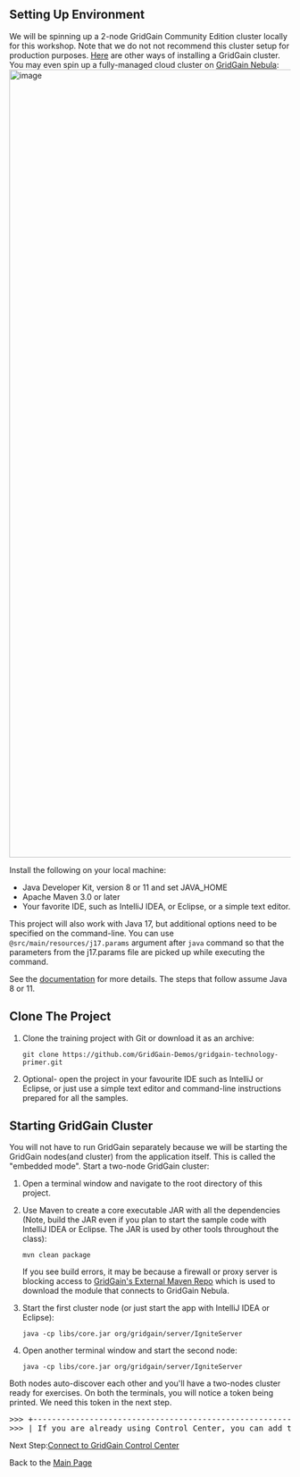  
## Setting Up Environment
We will be spinning up a 2-node GridGain Community Edition cluster locally for this workshop. Note that we do not not recommend this cluster setup for production purposes. [Here](https://www.gridgain.com/docs/latest/installation-guide) are other ways of installing a GridGain cluster. You may even spin up a fully-managed cloud cluster on [GridGain Nebula](https://portal.gridgain.com/):
<img width="1411" alt="image" src="https://github.com/user-attachments/assets/67be946e-ef76-4ad4-9953-96ab1379593e" />


Install the following on your local machine:
* Java Developer Kit, version 8 or 11 and set JAVA_HOME
* Apache Maven 3.0 or later
* Your favorite IDE, such as IntelliJ IDEA, or Eclipse, or a simple text editor.

This project will also work with Java 17, but additional options need
to be specified on the command-line. You can use `@src/main/resources/j17.params` argument
after `java` command so that the parameters from the j17.params file are picked up while executing the command.

See the [documentation](https://ignite.apache.org/docs/latest/setup#running-ignite-with-java-11-or-later)
for more details. The steps that follow assume Java 8 or 11.

## Clone The Project

1. Clone the training project with Git or download it as an archive:
    <pre><code>git clone https://github.com/GridGain-Demos/gridgain-technology-primer.git</code></pre>
    
2. Optional- open the project in your favourite IDE such as IntelliJ or Eclipse, or just use a simple text editor
and command-line instructions prepared for all the samples.    

## Starting GridGain Cluster

You will not have to run GridGain separately because we will be starting the GridGain nodes(and cluster) from the application itself. This is called the "embedded mode". Start a two-node GridGain cluster:

1. Open a terminal window and navigate to the root directory of this project.

2. Use Maven to create a core executable JAR with all the dependencies (Note, build the JAR even if you plan to
start the sample code with IntelliJ IDEA or Eclipse. The JAR is used by other tools throughout the class):
    <pre><code>mvn clean package</code></pre>
    
   If you see build errors, it may be because a firewall or proxy server is blocking access to
[GridGain's External Maven Repo](https://www.gridgainsystems.com/nexus/content/repositories/external) which is used
to download the module that connects to GridGain Nebula.
3. Start the first cluster node (or just start the app with IntelliJ IDEA or Eclipse):
    <pre><code>java -cp libs/core.jar org/gridgain/server/IgniteServer</code></pre>

4. Open another terminal window and start the second node:
    <pre><code>java -cp libs/core.jar org/gridgain/server/IgniteServer</code></pre>

Both nodes auto-discover each other and you'll have a two-nodes cluster ready for exercises. On both the terminals, you will notice a token being printed. We need this token in the next step.
<pre>>>> +---------------------------------------------------------------------------------------------------+
>>> | If you are already using Control Center, you can add the cluster manually using a one-time token: |
</pre>


Next Step:[Connect to GridGain Control Center](ControlCenter.md)

Back to the [Main Page](../README.md/#step-by-step-guide)